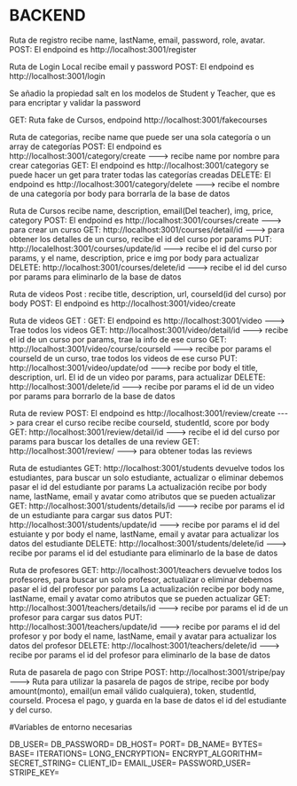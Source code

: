 # BACKEND

Ruta de registro recibe  name, lastName, email, password, role, avatar.
POST: El endpoind es http://localhost:3001/register

Ruta de Login Local recibe email y password
POST: El endpoind es http://localhost:3001/login

Se añadio la propiedad salt en los modelos de Student y Teacher, que es para encriptar y validar la password

GET: Ruta fake de Cursos, endpoind http://localhost:3001/fakecourses

Ruta de categorias, recibe name que puede ser una sola categoría o un array de categorías
POST: El endpoind es http://localhost:3001/category/create ---> recibe name por nombre para crear categorias
GET: El endpoind es http://localhost:3001/category se puede hacer un get para trater todas las categorías creadas
DELETE: El endpoind es http://localhost:3001/category/delete ---> recibe el nombre de una categoría por body para borrarla de la base de datos

Ruta de Cursos recibe name, description, email(Del teacher), img, price, category
POST: El endpoind es http://localhost:3001/courses/create ---> para crear un curso
GET: http://localhost:3001/courses/detail/id ---> para obtener los detalles de un curso, recibe el id del curso por params
PUT: http://localelhost:3001/courses/update/id ---> recibe el id del curso por params, y el name, description, price e img por body para actualizar
DELETE: http://localhost:3001/courses/delete/id ---> recibe el id del curso por params para eliminarlo de la base de datos

Ruta de videos  Post : recibe title, description, url, courseId(id del curso) por body
POST: El endpoind es http://localhost:3001/video/create

Ruta de videos GET :
GET: El endpoind es http://localhost:3001/video ---> Trae todos los videos
GET: http://localhost:3001/video/detail/id ---> recibe el id de un curso por params, trae la info de ese curso
GET: http://localhost:3001/video/course/courseId ---> recibe por params el courseId de un curso, trae todos los videos de ese curso
PUT: http://localhost:3001/video/update/od ---> recibe por body el title, description, url. El id de un video por params, para actualizar
DELETE: http://localhost:3001/delete/id ---> recibe por params el id de un video por params para borrarlo de la base de datos

Ruta de review
POST: El endpoind es http://localhost:3001/review/create ---> para crear el curso recibe recibe courseId, studentId, score por body
GET: http://localhost:3001/review/detail/id ---> recibe el id del curso por params para buscar los detalles de una review
GET: http://localhost:3001/review/ ---> para obtener todas las reviews


Ruta de estudiantes
GET: http://localhost:3001/students devuelve todos los estudiantes, para buscar un solo estudiante, actualizar o eliminar debemos pasar el id del estudiante por params
La actualización recibe por body name, lastName, email y avatar como atributos que se pueden actualizar
GET: http://localhost:3001/students/details/id ---> recibe por params  el id de un estudiante para cargar sus datos
PUT: http://localhost:3001/students/update/id ---> recibe por params el id del estuiante y por body el name, lastName, email y avatar para actualizar los datos del estudiante
DELETE: http://localhost:3001/students/delete/id ---> recibe por params el id del estudiante para eliminarlo de la base de datos


Ruta de profesores
GET: http://localhost:3001/teachers devuelve todos los profesores, para buscar un solo profesor, actualizar o eliminar debemos pasar el id del profesor por params
La actualización recibe por body name, lastName, email y avatar como atributos que se pueden actualizar
GET: http://localhost:3001/teachers/details/id ---> recibe por params  el id de un profesor para cargar sus datos
PUT: http://localhost:3001/teachers/update/id ---> recibe por params el id del profesor y por body el name, lastName, email y avatar para actualizar los datos del profesor
DELETE: http://localhost:3001/teachers/delete/id ---> recibe por params el id del profesor para eliminarlo de la base de datos

Ruta de pasarela de pago con Stripe
POST: http://localhost:3001/stripe/pay ---> Ruta para utilizar la pasarela de pagos de stripe, recibe por body amount(monto), email(un email válido cualquiera), token, studentId, courseId. Procesa el pago, y guarda en la base de datos el id del estudiante y del curso.

#Variables de entorno necesarias

DB_USER=
DB_PASSWORD=
DB_HOST=
PORT=
DB_NAME=
BYTES=
BASE=
ITERATIONS=
LONG_ENCRYPTION=
ENCRYPT_ALGORITHM=
SECRET_STRING=
CLIENT_ID=
EMAIL_USER=
PASSWORD_USER=
STRIPE_KEY=